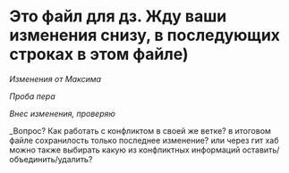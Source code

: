 # Это файл для дз. Жду ваши изменения снизу, в последующих строках в этом файле)
_*Изменения от Максима*_

_Проба пера_ 

_Внес изменения, проверяю_

_Вопрос? Как работать с конфликтом в своей же ветке? в итоговом файле сохранилость только последнее изменение? или через гит хаб можно также выбирать какую из конфликтных информаций оставить/объединить/удалить?
